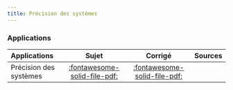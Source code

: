 ```yaml
---
title: Précision des systèmes 
---
```



### Applications 
 
| Applications | Sujet | Corrigé | Sources  | 
| :-------------- | :---: | :-----: | :------: | 
| Précision des systèmes | [:fontawesome-solid-file-pdf:](https://xpessoles-cpge.fr/pdf/Cy_02_Ch_03_Application_01_Sujet.pdf) | [:fontawesome-solid-file-pdf:](https://xpessoles-cpge.fr/pdf/Cy_02_Ch_03_Application_01_Corrige.pdf) | | Cellule d'assemblage pour avion Falcon | [:fontawesome-solid-file-pdf:](https://xpessoles-cpge.fr/pdf/Cy_02_Ch_03_Application_02_AssemblageFalcon_Sujet.pdf) | [:fontawesome-solid-file-pdf:](https://xpessoles-cpge.fr/pdf/Cy_02_Ch_03_Application_02_AssemblageFalcon_Corrige.pdf) | [:material-github:](https://github.com/xpessoles/PSI_Cy_02_PredictionPerfomances/tree/main/Chapitre_03_Precision/Cy_02_Ch_03_Application_02_AssemblageFalcon) | 




